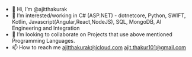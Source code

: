 - 👋 Hi, I’m @ajitthakurak
- 👀 I’m interested/working in C# (ASP.NET) - dotnetcore, Python, SWIFT, Kotlin, Javascript(Angular,React,NodeJS), SQL, MongoDB, AI Engineering and Integration
- 💞️ I’m looking to collaborate on Projects that use above mentioned Programming Languages.
- 📫 How to reach me ajitthakurak@icloud.com ajit.thakur101@gmail.com

<!---
ajitthakurak/ajitthakurak is a ✨ special ✨ repository because its `README.md` (this file) appears on your GitHub profile.
You can click the Preview link to take a look at your changes.
--->
